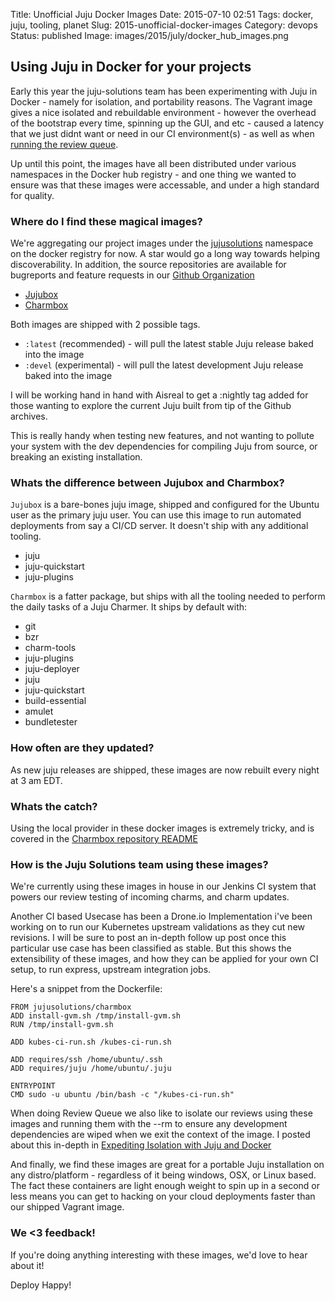 Title: Unofficial Juju Docker Images
Date: 2015-07-10 02:51
Tags: docker, juju, tooling, planet
Slug: 2015-unofficial-docker-images
Category: devops
Status: published
Image: images/2015/july/docker_hub_images.png

## Using Juju in Docker for your projects

Early this year the juju-solutions team has been experimenting with Juju in
Docker - namely for isolation, and portability reasons. The Vagrant image gives
a nice isolated and rebuildable environment - however the overhead of the
bootstrap every time, spinning up the GUI, and etc - caused a latency that we
just didnt want or need in our CI environment(s) - as well as when [running the
review queue](/2015-local-isolation-with-docker-and-juju.html).

Up until this point, the images have all been distributed under various
namespaces in the Docker hub registry - and one thing we wanted to ensure was
that these images were accessable, and under a high standard for quality.

### Where do I find these magical images?

We're aggregating our project images under the [jujusolutions](https://registry.hub.docker.com/repos/jujusolutions/)
namespace on the docker registry for now. A star would go a long way towards
helping discoverability. In addition, the source repositories are available for
bugreports and feature requests in our [Github Organization](https://github.com/juju-solutions)

- [Jujubox](https://github.com/juju-solutions/jujubox)
- [Charmbox](https://github.com/juju-solutions/charmbox)


Both images are shipped with 2 possible tags.

- `:latest` (recommended) - will pull the latest stable Juju release baked into the image
- `:devel` (experimental) - will pull the latest development Juju release baked into the image

I will be working hand in hand with Aisreal to get a :nightly tag added for
those wanting to explore the current Juju built from tip of the Github archives.

This is really handy when testing new features, and not wanting to pollute your
system with the dev dependencies for compiling Juju from source, or breaking
an existing installation.

### Whats the difference between Jujubox and Charmbox?

`Jujubox` is a bare-bones juju image, shipped and configured for the Ubuntu user
as the primary juju user. You can use this image to run automated deployments
from say a CI/CD server. It doesn't ship with any additional tooling.

- juju
- juju-quickstart
- juju-plugins

`Charmbox` is a fatter package, but ships with all the tooling needed to perform
the daily tasks of a Juju Charmer. It ships by default with:

- git
- bzr
- charm-tools
- juju-plugins
- juju-deployer
- juju
- juju-quickstart
- build-essential
- amulet
- bundletester

### How often are they updated?

As new juju releases are shipped, these images are now rebuilt every night at
3 am EDT.

### Whats the catch?

Using the local provider in these docker images is extremely tricky, and is
covered in the [Charmbox repository README](https://github.com/juju-solutions/charmbox/blob/master/README.md)


### How is the Juju Solutions team using these images?

We're currently using these images in house in our Jenkins CI system that powers
our review testing of incoming charms, and charm updates.

Another CI based Usecase has been a Drone.io Implementation i've been working on
to run our Kubernetes upstream validations as they cut new revisions. I will
be sure to post an in-depth follow up post once this particular use case has been
classified as stable. But this shows the extensibility of these images, and how
they can be applied for your own CI setup, to run express, upstream integration
jobs.

Here's a snippet from the Dockerfile:

    FROM jujusolutions/charmbox
    ADD install-gvm.sh /tmp/install-gvm.sh
    RUN /tmp/install-gvm.sh

    ADD kubes-ci-run.sh /kubes-ci-run.sh

    ADD requires/ssh /home/ubuntu/.ssh
    ADD requires/juju /home/ubuntu/.juju

    ENTRYPOINT
    CMD sudo -u ubuntu /bin/bash -c "/kubes-ci-run.sh"

When doing Review Queue we also like to isolate our reviews using these images
and running them with the --rm to ensure any development dependencies are wiped
when we exit the context of the image. I posted about this in-depth in
[Expediting Isolation with Juju and Docker](/2015-local-isolation-with-docker-and-juju.html)


And finally, we find these images are great for a portable Juju installation on
any distro/platform - regardless of it being windows, OSX, or Linux based. The
fact these containers are light enough weight to spin up in a second or less means
you can get to hacking on your cloud deployments faster than our shipped Vagrant
image.

### We <3 feedback!

If you're doing anything interesting with these images, we'd love to hear about it!


Deploy Happy!
